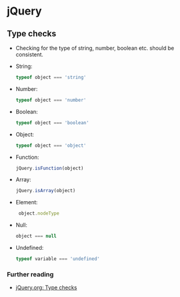 # jQuery

## Type checks

- Checking for the type of string, number, boolean etc. should be consistent.

 - String:
    ```javascript
    typeof object === 'string'
    ```
 - Number:
    ```javascript
    typeof object === 'number'
    ```
 - Boolean:
    ```javascript
    typeof object === 'boolean'
    ```
 - Object:
    ```javascript
    typeof object === 'object'
    ```
 - Function:
    ```javascript
    jQuery.isFunction(object)
    ```
 - Array:
    ```javascript
    jQuery.isArray(object)
    ```
 - Element:
    ```javascript
     object.nodeType
    ```
 - Null:
    ```javascript
    object === null
    ```
 - Undefined:
    ```javascript
    typeof variable === 'undefined'
    ```

### Further reading
- [jQuery.org: Type checks](https://contribute.jquery.org/style-guide/js/#type-checks)